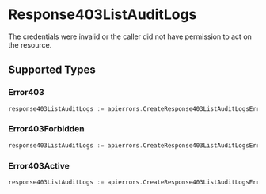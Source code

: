 # Response403ListAuditLogs

The credentials were invalid or the caller did not have permission to act on the resource.


## Supported Types

### Error403

```go
response403ListAuditLogs := apierrors.CreateResponse403ListAuditLogsError403(components.Error403{/* values here */})
```

### Error403Forbidden

```go
response403ListAuditLogs := apierrors.CreateResponse403ListAuditLogsError403Forbidden(components.Error403Forbidden{/* values here */})
```

### Error403Active

```go
response403ListAuditLogs := apierrors.CreateResponse403ListAuditLogsError403Active(components.Error403Active{/* values here */})
```

